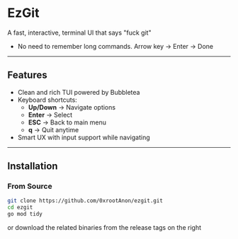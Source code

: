 # EzGit

A fast, interactive, terminal UI that says "fuck git"

- No need to remember long commands. Arrow key -> Enter -> Done 

---

## Features
-  Clean and rich TUI powered by Bubbletea
-  Keyboard shortcuts:
    - **Up/Down** → Navigate options
    - **Enter** → Select
    - **ESC** → Back to main menu
    - **q** → Quit anytime
-  Smart UX with input support while navigating

---

## Installation

### From Source

```bash
git clone https://github.com/0xrootAnon/ezgit.git
cd ezgit
go mod tidy
```
or download the related binaries from the release tags on the right